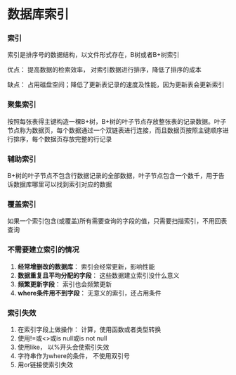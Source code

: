 <h1>数据库索引</h1>

### 索引
索引是排序号的数据结构，以文件形式存在，B树或者B+树索引

优点： 提高数据的检索效率， 对索引数据进行排序，降低了排序的成本

缺点： 占用磁盘空间；降低了更新表记录的速度及性能，因为更新表会更新索引

### 聚集索引
按照每张表得主键构造一棵B+树，B+树的叶子节点存放整张表的记录数据。叶子节点称为数据页，每个数据通过一个双链表进行连接，而且数据页按照主键顺序进行排序，每个数据页存放完整的行记录

### 辅助索引
B+树的叶子节点不包含行数据记录的全部数据，叶子节点包含一个数千，用于告诉数据库哪里可以找到索引对应的数据

### 覆盖索引
如果一个索引包含(或覆盖)所有需要查询的字段的值，只需要扫描索引，不用回表查询

### 不需要建立索引的情况
1. **经常增删改的数据库**： 索引会经常更新，影响性能
2. **数据重复且平均分配的字段**： 这些数据建立索引没什么意义
3. **频繁更新字段**： 索引也会频繁更新
4. **where条件用不到字段**： 无意义的索引，还占用条件

### 索引失效
1. 在索引字段上做操作： 计算，使用函数或者类型转换
2. 使用!=或<>或is null或is not null
3. 使用like， 以%开头会使索引失效
4. 字符串作为where的条件， 不使用双引号
5. 用or链接使索引失效
